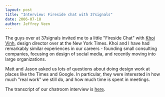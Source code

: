 ```yaml
--- 
layout: post
title: "Interview: Fireside chat with 37signals"
date: 2006-07-18
author: Jeffrey Veen
---
```

The guys over at 37signals invited me to a little "Fireside Chat" with <a href="http://www.subtraction.com/">Khoi Vinh</a>, design director over at the New York Times. Khoi and I have had remarkably similar experiences in our careers - founding small consulting companies,  focusing on design of social media, and recently moving into large organizations. 

Matt and Jason asked us lots of questions about doing design work at places like the Times and Google. In particular, they were interested in how much "real work" we still do, and how much time is spent in meetings. 

The transcript of our chatroom interview is <a href="http://37signals.com/svn/archives2/fireside_chat_with_khoi_vinh_and_jeffrey_veen_inhouse_vs_on_your_own.php">here</a>.
&#8203;